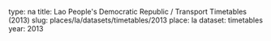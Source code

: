 type: na
title: Lao People's Democratic Republic / Transport Timetables (2013)
slug: places/la/datasets/timetables/2013
place: la
dataset: timetables
year: 2013
